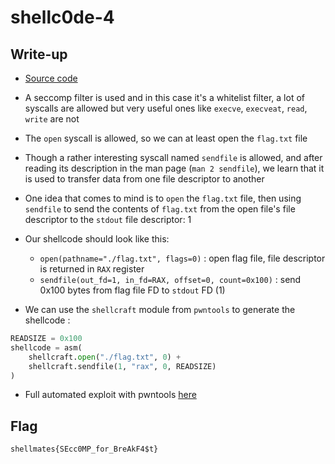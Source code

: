 # shellc0de-4

## Write-up

- [Source code](../src/shellc0de-4.c)

- A seccomp filter is used and in this case it's a whitelist filter, a lot of syscalls are allowed but very useful ones like `execve`, `execveat`, `read`, `write` are not
- The `open` syscall is allowed, so we can at least open the `flag.txt` file
- Though a rather interesting syscall named `sendfile` is allowed, and after reading its description in the man page (`man 2 sendfile`), we learn that it is used to transfer data from one file descriptor to another
- One idea that comes to mind is to `open` the `flag.txt` file, then using `sendfile` to send the contents of `flag.txt` from the open file's file descriptor to the `stdout` file descriptor: 1
- Our shellcode should look like this:
  - `open(pathname="./flag.txt", flags=0)` : open flag file, file descriptor is returned in `RAX` register
  - `sendfile(out_fd=1, in_fd=RAX, offset=0, count=0x100)` : send 0x100 bytes from flag file FD to `stdout` FD (1)
- We can use the `shellcraft` module from `pwntools` to generate the shellcode :

```python
READSIZE = 0x100
shellcode = asm(
    shellcraft.open("./flag.txt", 0) +
    shellcraft.sendfile(1, "rax", 0, READSIZE)
)
```

- Full automated exploit with pwntools [here](solve.py)

## Flag

`shellmates{SEcc0MP_for_BreAkF4$t}`
